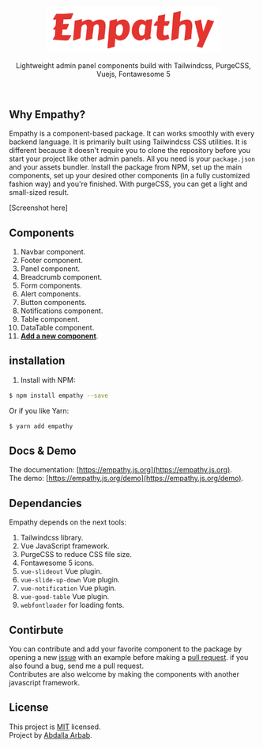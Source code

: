 <p align="center">
    <img src="src/images/empathy.svg?sanitize=true" alt="Empathy" title="Empathy" width="350"/>
</p>
<p align="center">Lightweight admin panel components build with Tailwindcss, PurgeCSS, Vuejs, Fontawesome 5</p>
<br>

## Why Empathy?
Empathy is a component-based package. It can works smoothly with every backend language. It is primarily built using Tailwindcss CSS utilities. It is different because it doesn't require you to clone the repository before you start your project like other admin panels. All you need is your `package.json` and your assets bundler. Install the package from NPM, set up the main components, set up your desired other components (in a fully customized fashion way) and you're finished. With purgeCSS, you can get a light and small-sized result.

[Screenshot here]

## Components
1. Navbar component.
2. Footer component.
3. Panel component.
4. Breadcrumb component.
5. Form components.
6. Alert components.
7. Button components.
8. Notifications component.
9. Table component.
10. DataTable component.
11. [**Add a new component**](#contirbute).

## installation
1. Install with NPM:
```bash
$ npm install empathy --save
```
Or if you like Yarn:
```bash
$ yarn add empathy
```

## Docs & Demo
The documentation: [https://empathy.js.org](https://empathy.js.org).  
The demo: [https://empathy.js.org/demo](https://empathy.js.org/demo).

## Dependancies
Empathy depends on the next tools:
1. Tailwindcss library.
2. Vue JavaScript framework.
3. PurgeCSS to reduce CSS file size.
4. Fontawesome 5 icons.
5. `vue-slideout` Vue plugin.
6. `vue-slide-up-down` Vue plugin.
7. `vue-notification` Vue plugin.
8. `vue-good-table` Vue plugin.
9. `webfontloader` for loading fonts.

## Contirbute
You can contribute and add your favorite component to the package by opening a new [issue](https://github.com/the94air/empathy/issues) with an example before making a [pull request](https://github.com/the94air/empathy/pulls). if you also found a bug, send me a pull request.  
Contributes are also welcome by making the components with another javascript framework.

## License
This project is [MIT](https://github.com/the94air/empathy/blob/master/LICENSE) licensed.  
Project by [Abdalla Arbab](https://abdalla.js.org).